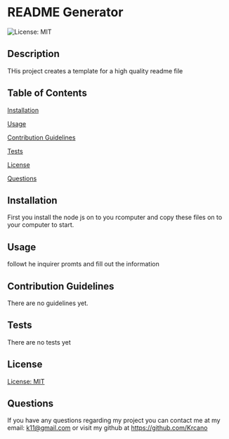 # README Generator

  ![License: MIT](https://img.shields.io/badge/License-MIT-success.svg)
  
  ## Description
  THis project creates a template for a high quality readme file

## Table of Contents
  [Installation](#installation)

  [Usage](#usage)

  [Contribution Guidelines](#contribution-guidelines)

  [Tests](#tests)

  [License](#license)

  [Questions](#questions)


## Installation
  First you install the node js on to you rcomputer and copy these files on to your computer to start.

## Usage
followt he inquirer promts and fill out the information

## Contribution Guidelines
  There are no guidelines yet.

## Tests
  There are no tests yet

## License
  [License: MIT](https://opensource.org/licenses/MIT)
## Questions
  If you have any questions regarding my project you can contact me at my email: k11@gmail.com or visit my github at https://github.com/Krcano
